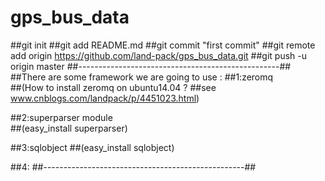 # gps_bus_data

##git init
##git add README.md
##git commit "first commit"
##git remote add origin https://github.com/land-pack/gps_bus_data.git
##git push -u origin master
##--------------------------------------------------##
##There are some framework we are going to use :
##1:zeromq				
##(How to install zeromq on ubuntu14.04 ?
##see www.cnblogs.com/landpack/p/4451023.html)

##2:superparser module 	
##(easy_install superparser)

##3:sqlobject
##(easy_install sqlobject)

##4:
##--------------------------------------------------##

